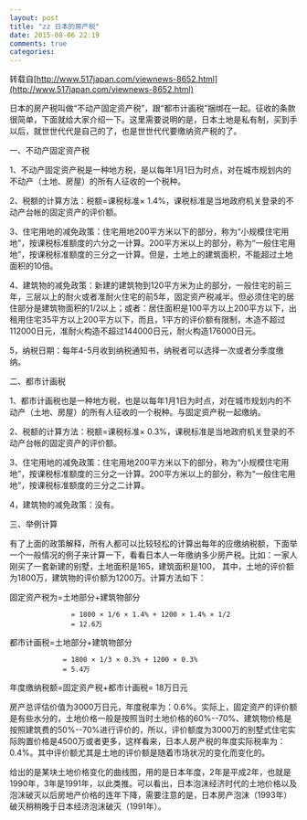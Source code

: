```yaml
---
layout: post
title: "zz 日本的房产税"
date: 2015-08-06 22:19
comments: true
categories:
---
```


转载自[http://www.517japan.com/viewnews-8652.html](http://www.517japan.com/viewnews-8652.html)

日本的房产税叫做“不动产固定资产税”，跟“都市计画税”捆绑在一起。征收的条款很简单，下面就给大家介绍一下。这里需要说明的是，日本土地是私有制，买到手以后，就世世代代是自己的了，也是世世代代要缴纳资产税的了。

一、不动产固定资产税

1、不动产固定资产税是一种地方税，是以每年1月1日为时点，对在城市规划内的不动产（土地、房屋）的所有人征收的一个税种。

2、税额的计算方法：税额=课税标准× 1.4%，课税标准是当地政府机关登录的不动产台帐的固定资产的评价额。

3、住宅用地的减免政策：住宅用地200平方米以下的部分，称为“小规模住宅用地”，按课税标准额度的六分之一计算。200平方米以上的部分，称为“一般住宅用地”，按课税标准额度的三分之一计算。但是，土地上的建筑面积，不能超过土地面积的10倍。

4、建筑物的减免政策：新建的建筑物到120平方米为止的部分，一般住宅的前三年，三层以上的耐火或者准耐火住宅的前5年，固定资产税减半。但必须住宅的居住部分是建筑物面积的1/2以上；或者：居住面积是100平方以上200平方以下，出租用住宅35平方以上200平方以下，而且，1平方的评价额有限制，木造不超过112000日元，准耐火构造不超过144000日元，耐火构造176000日元。

5，纳税日期：每年4-5月收到纳税通知书，纳税者可以选择一次或者分季度缴纳。

二、都市计画税

1、都市计画税也是一种地方税，也是以每年1月1日为时点，对在城市规划内的不动产（土地、房屋）的所有人征收的一个税种。与固定资产税一起缴纳。

2、税额的计算方法：税额=课税标准× 0.3%，课税标准是当地政府机关登录的不动产台帐的固定资产的评价额。

3、住宅用地的减免政策：住宅用地200平方米以下的部分，称为“小规模住宅用地”，按课税标准额度的三分之一计算。200平方米以上的部分，称为“一般住宅用地”，按课税标准额度的三分之二计算。

4，建筑物的减免政策：没有。

三、举例计算

有了上面的政策解释，所有人都可以比较轻松的计算出每年的应缴纳税额，下面举一个一般情况的例子来计算一下，看看日本人一年缴纳多少房产税。比如：一家人刚买了一套新建的别墅，土地面积是165，建筑面积是100，
其中，土地的评价额为1800万，建筑物的评价额为1200万。计算方法如下：

固定资产税为=土地部分+建筑物部分

                   = 1800 × 1/6 × 1.4% + 1200 × 1.4% × 1/2
                   = 12.6万

都市计画税=土地部分+建筑物部分

                 = 1800 × 1/3 × 0.3% + 1200 × 0.3%
                 = 5.4万

年度缴纳税额=固定资产税+都市计画税= 18万日元


房产总评估价值为3000万日元，年度税率为：0.6%。实际上，固定资产的评价额是有些水分的，土地价格一般是按照当时土地价格的60%--70%、建筑物价格是按照建筑费的50%--70%进行评价的，所以，评价额度为3000万的别墅式住宅实际购置价格是4500万或者更多，这样看来，日本人房产税的年度实际税率为：0.4%。其中评价额尤其是土地的评价额是随着市场状况的变化而变化的。

给出的是某块土地价格变化的曲线图，用的是日本年度，2年是平成2年，也就是1990年，3年是1991年，以此类推。可以看出，日本泡沫经济时代的土地价格以及泡沫破灭以后房地产价格的连年下降，需要注意的是，日本房产泡沫（1993年）破灭稍稍晚于日本经济泡沫破灭（1991年）。
